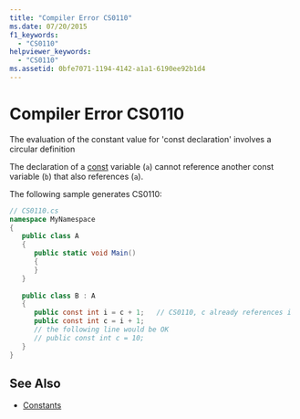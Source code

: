 ```yaml
---
title: "Compiler Error CS0110"
ms.date: 07/20/2015
f1_keywords: 
  - "CS0110"
helpviewer_keywords: 
  - "CS0110"
ms.assetid: 0bfe7071-1194-4142-a1a1-6190ee92b1d4
---
```

# Compiler Error CS0110
The evaluation of the constant value for 'const declaration' involves a circular definition  
  
 The declaration of a [const](../../csharp/language-reference/keywords/const.md) variable (`a`) cannot reference another const variable (`b`) that also references (`a`).  
  
 The following sample generates CS0110:  
  
```csharp  
// CS0110.cs  
namespace MyNamespace  
{  
   public class A  
   {  
      public static void Main()  
      {  
      }  
   }  
  
   public class B : A  
   {  
      public const int i = c + 1;   // CS0110, c already references i  
      public const int c = i + 1;  
      // the following line would be OK  
      // public const int c = 10;  
   }  
}  
```  
  
## See Also

- [Constants](../../csharp/programming-guide/classes-and-structs/constants.md)

